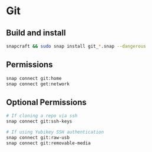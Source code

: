 # Git

## Build and install
```bash
snapcraft && sudo snap install git_*.snap --dangerous
```

## Permissions
```bash
snap connect git:home
snap connect get:network
```

## Optional Permissions
```bash
# If cloning a repo via ssh
snap connect git:ssh-keys 

# If using Yubikey SSH authentication
snap connect git:raw-usb
snap connect git:removable-media
```
